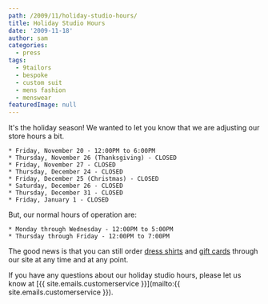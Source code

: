 ```yaml
---
path: /2009/11/holiday-studio-hours/
title: Holiday Studio Hours
date: '2009-11-18'
author: sam
categories:
  - press
tags:
  - 9tailors
  - bespoke
  - custom suit
  - mens fashion
  - menswear
featuredImage: null
---
```

It's the holiday season! We wanted to let you know that we are adjusting our store hours a bit.

	* Friday, November 20 - 12:00PM to 6:00PM
	* Thursday, November 26 (Thanksgiving) - CLOSED
	* Friday, November 27 - CLOSED
	* Thursday, December 24 - CLOSED
	* Friday, December 25 (Christmas) - CLOSED
	* Saturday, December 26 - CLOSED
	* Thursday, December 31 - CLOSED
	* Friday, January 1 - CLOSED

But, our normal hours of operation are:

	* Monday through Wednesday - 12:00PM to 5:00PM
	* Thursday through Friday - 12:00PM to 7:00PM

The good news is that you can still order [dress shirts](http://9tailors.com/design/) and [gift cards](http://9tailors.com/customer_service/gift_order_form.php) through our site at any time and at any point.

If you have any questions about our holiday studio hours, please let us know at [{{ site.emails.customerservice }}](mailto:{{ site.emails.customerservice }}).